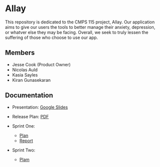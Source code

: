 # Allay
This repository is dedicated to the CMPS 115 project, Allay. Our application aims to give our users the tools to better manage their anxiety, depression, or whatver else they may be facing. Overall, we seek to truly lessen the suffering of those who choose to use our app.

## Members
* Jesse Cook (Product Owner)
* Nicolas Auld
* Kasia Sayles
* Kiran Gunasekaran

## Documentation
* Presentation: [Google Slides](https://docs.google.com/presentation/d/e/2PACX-1vRtHKA2N8LWFV6sdEfLD3zroUJgq5eGwVA2lcFsgliu1qK_fHVg5U-WTm6bcNbNHrGift_MNBHJdUjd/pub?start=false&loop=false&delayms=3000)

* Release Plan: [PDF](https://github.com/JesseCook/Allay/blob/master/Documentation/ReleasePlan.md)

* Sprint One:
  * [Plan](https://github.com/JesseCook/Allay/blob/master/Documentation/SprintOnePlan.md)
  * [Report](https://github.com/JesseCook/Allay/blob/master/Documentation/SprintOneReport.md)
* Sprint Two:
  * [Plam](https://github.com/JesseCook/Allay/blob/master/Documentation/SprintTwoPlan.md)
